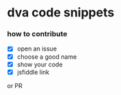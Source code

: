# dva code snippets

### how to contribute

- [x] open an issue
- [x] choose a good name
- [x] show your code
- [x] jsfiddle link

or PR
